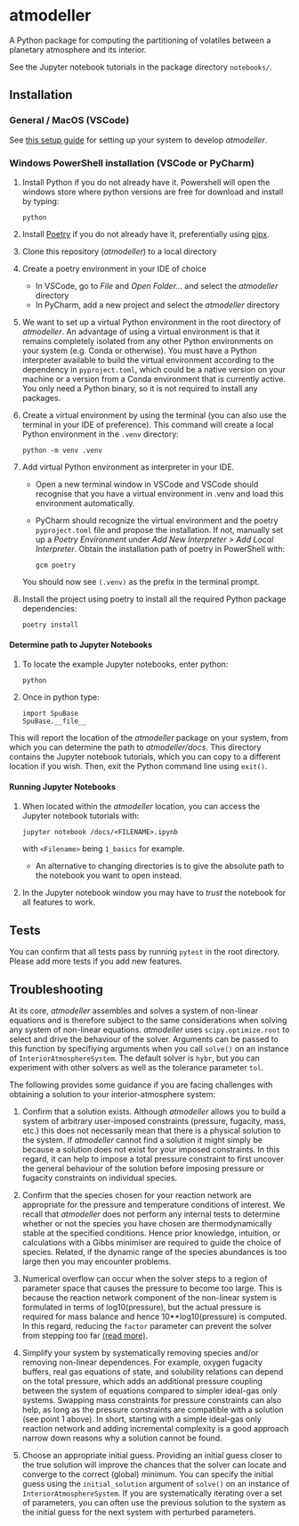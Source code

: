 # atmodeller
A Python package for computing the partitioning of volatiles between a planetary atmosphere and its interior.

See the Jupyter notebook tutorials in the package directory `notebooks/`.

## Installation

### General / MacOS (VSCode)

See [this setup guide](https://gist.github.com/djbower/c66474000029730ac9f8b73b96071db3) for setting up your system to develop *atmodeller*.

### Windows PowerShell installation (VSCode or PyCharm)

1. Install Python if you do not already have it. Powershell will open the windows store where python versions are free for download and install by typing:
   
    ```
    python
    ```
1. Install [Poetry](https://python-poetry.org) if you do not already have it, preferentially using [pipx](https://pypa.github.io/pipx/installation/).
1. Clone this repository (*atmodeller*) to a local directory
1. Create a poetry environment in your IDE of choice
   - In VSCode, go to *File* and *Open Folder...* and select the *atmodeller* directory
   - In PyCharm, add a new project and select the *atmodeller* directory
1. We want to set up a virtual Python environment in the root directory of *atmodeller*. An advantage of using a virtual environment is that it remains completely isolated from any other Python environments on your system (e.g. Conda or otherwise). You must have a Python interpreter available to build the virtual environment according to the dependency in `pyproject.toml`, which could be a native version on your machine or a version from a Conda environment that is currently active. You only need a Python binary, so it is not required to install any packages. 
2. Create a virtual environment by using the terminal (you can also use the terminal in your IDE of preference). This command will create a local Python environment in the `.venv` directory:
    
    ```
    python -m venv .venv
    ```
3. Add virtual Python environment as interpreter in your IDE.
   - Open a new terminal window in VSCode and VSCode should recognise that you have a virtual environment in .venv and load this environment automatically. 
   - PyCharm should recognize the virtual environment and the poetry `pyproject.toml` file and propose the installation. If not, manually set up a _Poetry Environment_ under _Add New Interpreter > Add Local Interpreter_. Obtain the installation path of poetry in PowerShell with:

      ```
      gcm poetry
      ```
   You should now see `(.venv)` as the prefix in the terminal prompt.
8. Install the project using poetry to install all the required Python package dependencies:

    ```
    poetry install
    ```

#### Determine path to Jupyter Notebooks
1. To locate the example Jupyter notebooks, enter python:
 
    ```
    python
    ````
2. Once in python type:
 
    ```
    import SpuBase
    SpuBase.__file__
    ```
This will report the location of the *atmodeller* package on your system, from which you can determine the path to *atmodeller/docs*. This directory contains the Jupyter notebook tutorials, which you can copy to a different location if you wish. Then, exit the Python command line using `exit()`.
 
 
#### Running Jupyter Notebooks
1. When located within the *atmodeller* location, you can access the Jupyter notebook tutorials with:
    ```
    jupyter notebook /docs/<FILENAME>.ipynb
    ```
    with `<Filename>` being `1_basics` for example.
   * An alternative to changing directories is to give the absolute path to the notebook you want to open instead.
 
2. In the Jupyter notebook window you may have to *trust* the notebook for all features to work.

## Tests

You can confirm that all tests pass by running `pytest` in the root directory. Please add more tests if you add new features.

## Troubleshooting

At its core, *atmodeller* assembles and solves a system of non-linear equations and is therefore subject to the same considerations when solving any system of non-linear equations. *atmodeller* uses `scipy.optimize.root` to select and drive the behaviour of the solver. Arguments can be passed to this function by specifiying arguments when you call `solve()` on an instance of `InteriorAtmosphereSystem`. The default solver is `hybr`, but you can experiment with other solvers as well as the tolerance parameter `tol`.

The following provides some guidance if you are facing challenges with obtaining a solution to your interior-atmosphere system:

1. Confirm that a solution exists. Although *atmodeller* allows you to build a system of arbitrary user-imposed constraints (pressure, fugacity, mass, etc.) this does not necessarily mean that there is a physical solution to the system. If *atmodeller* cannot find a solution it might simply be because a solution does not exist for your imposed constraints. In this regard, it can help to impose a total pressure constraint to first uncover the general behaviour of the solution before imposing pressure or fugacity constraints on individual species.

1. Confirm that the species chosen for your reaction network are appropriate for the pressure and temperature conditions of interest. We recall that *atmodeller* does not perform any internal tests to determine whether or not the species you have chosen are thermodynamically stable at the specified conditions. Hence prior knowledge, intuition, or calculations with a Gibbs minimiser are required to guide the choice of species. Related, if the dynamic range of the species abundances is too large then you may encounter problems.

1. Numerical overflow can occur when the solver steps to a region of parameter space that causes the pressure to become too large. This is because the reaction network component of the non-linear system is formulated in terms of log10(pressure), but the actual pressure is required for mass balance and hence 10**log10(pressure) is computed. In this regard, reducing the `factor` parameter can prevent the solver from stepping too far [(read more)](https://docs.scipy.org/doc/scipy/reference/optimize.root-hybr.html).

1. Simplify your system by systematically removing species and/or removing non-linear dependences. For example, oxygen fugacity buffers, real gas equations of state, and solubility relations can depend on the total pressure, which adds an additional pressure coupling between the system of equations compared to simpler ideal-gas only systems. Swapping mass constraints for pressure constraints can also help, as long as the pressure constraints are compatible with a solution (see point 1 above). In short, starting with a simple ideal-gas only reaction network and adding incremental complexity is a good approach narrow down reasons why a solution cannot be found.

1. Choose an appropriate initial guess. Providing an initial guess closer to the true solution will improve the chances that the solver can locate and converge to the correct (global) minimum. You can specify the initial guess using the `initial_solution` argument of `solve()` on an instance of `InteriorAtmosphereSystem`. If you are systematically iterating over a set of parameters, you can often use the previous solution to the system as the initial guess for the next system with perturbed parameters.
